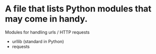 # A file that lists Python modules that may come in handy.

Modules for handling urls / HTTP requests
- urllib (standard in Python)
- requests